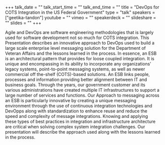 +++
talk_date = ""
talk_start_time = ""
talk_end_time = ""
title = "DevOps for COTS Integration in the US Federal Government"
type = "talk"
speakers = ["geetika-tandon"]
youtube = ""
vimeo = ""
speakerdeck = ""
slideshare = ""
slides = ""
+++

Agile and DevOps are software engineering methodologies that is largely used for software development not so much for COTS integration. This Presentation describes an innovative approach to DevOps used to build a large scale enterprise level messaging solution for the Department of Veteran Affairs and the lessons learned in the process. In essence, an ESB is an architectural pattern that provides for loose coupled integration. It is unique and encompassing in its ability to incorporate any organizations’ legacy systems, point-to-point messaging systems, as well as newer commercial off the-shelf (COTS)-based solutions. An ESB links people, processes and information providing better alignment between IT and business goals. Through the years, our government customer and its various administrations have created multiple IT infrastructures to support a large number of services and functions. Our Approach to messaging across an ESB is particularly innovative by creating a unique messaging environment through the use of continuous integration technologies and DevOpps along with standardization to enhance reuse and reduce the speed and complexity of message integrations. Knowing and applying these types of best practices in integration and infrastructure architecture are critical when solving complex system integration challenges. Our presentation will describe the approach used along with the lessons learned in the process. 

